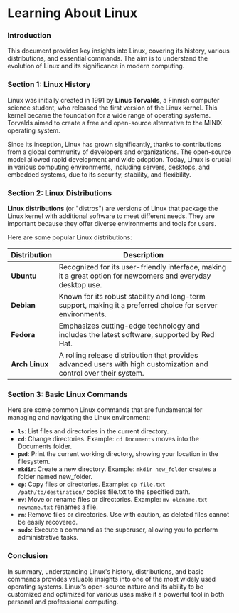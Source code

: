# Learning About Linux

### Introduction
This document provides key insights into Linux, covering its history, various distributions, and essential commands. The aim is to understand the evolution of Linux and its significance in modern computing.

### Section 1: Linux History
Linux was initially created in 1991 by **Linus Torvalds**, a Finnish computer science student, who released the first version of the Linux kernel. This kernel became the foundation for a wide range of operating systems. Torvalds aimed to create a free and open-source alternative to the MINIX operating system.

Since its inception, Linux has grown significantly, thanks to contributions from a global community of developers and organizations. The open-source model allowed rapid development and wide adoption. Today, Linux is crucial in various computing environments, including servers, desktops, and embedded systems, due to its security, stability, and flexibility.

### Section 2: Linux Distributions
**Linux distributions** (or "distros") are versions of Linux that package the Linux kernel with additional software to meet different needs. They are important because they offer diverse environments and tools for users.

Here are some popular Linux distributions:

| **Distribution** | **Description**                                                                 |
|------------------|---------------------------------------------------------------------------------|
| **Ubuntu**       | Recognized for its user-friendly interface, making it a great option for newcomers and everyday desktop use. |
| **Debian**       | Known for its robust stability and long-term support, making it a preferred choice for server environments. |
| **Fedora**       | Emphasizes cutting-edge technology and includes the latest software, supported by Red Hat. |
| **Arch Linux**   | A rolling release distribution that provides advanced users with high customization and control over their system. |

### Section 3: Basic Linux Commands
Here are some common Linux commands that are fundamental for managing and navigating the Linux environment:

- **`ls`**: List files and directories in the current directory.
- **`cd`**: Change directories. Example: `cd Documents` moves into the Documents folder.
- **`pwd`**: Print the current working directory, showing your location in the filesystem.
- **`mkdir`**: Create a new directory. Example: `mkdir new_folder` creates a folder named new_folder.
- **`cp`**: Copy files or directories. Example: `cp file.txt /path/to/destination/` copies file.txt to the specified path.
- **`mv`**: Move or rename files or directories. Example: `mv oldname.txt newname.txt` renames a file.
- **`rm`**: Remove files or directories. Use with caution, as deleted files cannot be easily recovered.
- **`sudo`**: Execute a command as the superuser, allowing you to perform administrative tasks.

### Conclusion
In summary, understanding Linux's history, distributions, and basic commands provides valuable insights into one of the most widely used operating systems. Linux's open-source nature and its ability to be customized and optimized for various uses make it a powerful tool in both personal and professional computing.
